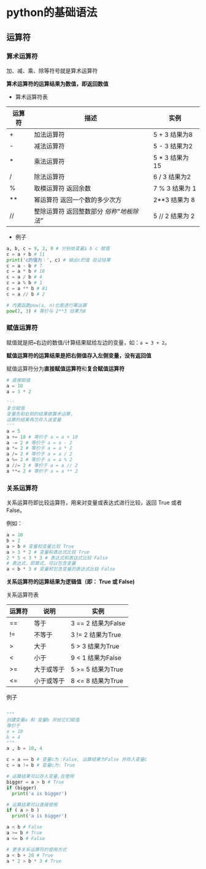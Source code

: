 # python的基础语法

## 运算符

### 算术运算符
加、减、乘、除等符号就是算术运算符

**算术运算符的运算结果为数值，即返回数值**

- 算术运算符表

运算符 | 描述 | 实例
------| ---- |----
+ | 加法运算符 | 5 + 3 结果为8
- | 减法运算符 | 5 - 3 结果为2
* | 乘法运算符 | 5 * 3 结果为15
/ | 除法运算符 | 6 / 3 结果为2
% | 取模运算符 返回余数 | 7 % 3 结果为 1
** | 幂运算符 返回一个数的多少次方 | 2**3 结果为 8
// | 整除运算符 返回整数部分 *俗称“地板除法”* | 5 // 2 结果为 2

- 例子

```python
a, b, c = 9, 2, 0 # 分别给变量a b c 赋值
c = a + b # 11
print('c的值为：', c) # 输出c的值 验证结果
c = a - b # 7
c = a * b # 18
c = a / b # 4
c = a % b # 1
c = a ** b # 81
c = a // b # 2

# 内置函数pow(a, n)也能进行幂运算
pow(2, 3) # 等价与 2**3 结果为8
```
### 赋值运算符
赋值就是把`=`右边的数值/计算结果赋给左边的变量，如：`a = 3 + 2`。

**赋值运算符的运算结果是把右侧值存入左侧变量，没有返回值**

赋值运算符分为**直接赋值运算符**和**复合赋值运算符**

```python
# 直接赋值
a = 10
a = 3 * 2

'''
复合赋值
变量先和右侧的结果做算术运算，
运算的结果再次存入该变量
'''
a = 5
a += 10 # 等价于 a = a + 10
a -= 2 # 等价于 a = a - 2
a *= 2 # 等价于 a = a * 2
a /= 2 # 等价于 a = a / 2
a %= 2 # 等价于 a = a % 2
a //= 2 # 等价于 a = a // 2
a **= 2 # 等价于 a = a ** 2

```

### 关系运算符
关系运算符即比较运算符，用来对变量或表达式进行比较，返回 True 或者 False。

例如：
```python
a = 10
b = 2
a > b # 变量和变量比较 True
a > 3 * 2 # 变量和表达式比较 True
2 * 5 < 3 * 3 # 表达式和表达式比较 False
# 表达式，即算式，可以包含变量
a < b * 3 # 变量和包含变量的表达式比较 False
```

**关系运算符的运算结果为逻辑值（即： True 或 False)**

关系运算符表

运算符 | 说明 | 实例
------| ---- | -----
== | 等于 | 3 == 2 结果为False
!= | 不等于 | 3 != 2 结果为True
> | 大于 | 5 > 3 结果为True
< | 小于 | 9 < 1 结果为False
>= | 大于或等于 | 5 >= 5 结果为True
<= | 小于或等于 | 8 <= 8 结果为True

例子

```python

"""
创建变量a 和 变量b 并给它们赋值
等价于
a = 10
b = 4
"""
a , b = 10, 4

c = a == b # 变量c为：False, 运算结果为False 并存入变量c
c = a != b # 变量c为: True

# 运算结果可以存入变量,在使用
bigger = a > b # True
if (bigger) 
  print('a is bigger')

# 运算结果可以直接使用
if ( a > b ) 
  print('a is bigger')

a < b # False
a >= b # True
a <= b # False

# 更多关系运算符的使用方式
a < b + 20 # True
a * 2 > b * 3 # True
```